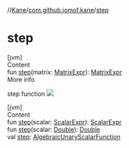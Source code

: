 //[Kane](../index.md)/[com.github.jomof.kane](index.md)/[step](step.md)



# step  
[jvm]  
Content  
fun [step](step.md)(matrix: [MatrixExpr](-matrix-expr/index.md)): [MatrixExpr](-matrix-expr/index.md)  
More info  


step function ![](https://jomof.github.io/kane/figures/step-profile.svg)

  


[jvm]  
Content  
fun [step](step.md)(scalar: [ScalarExpr](-scalar-expr/index.md)): [ScalarExpr](-scalar-expr/index.md)  
fun [step](step.md)(scalar: [Double](https://kotlinlang.org/api/latest/jvm/stdlib/kotlin/-double/index.html)): [Double](https://kotlinlang.org/api/latest/jvm/stdlib/kotlin/-double/index.html)  
val [step](step.md): [AlgebraicUnaryScalarFunction](../com.github.jomof.kane.impl.functions/-algebraic-unary-scalar-function/index.md)  



